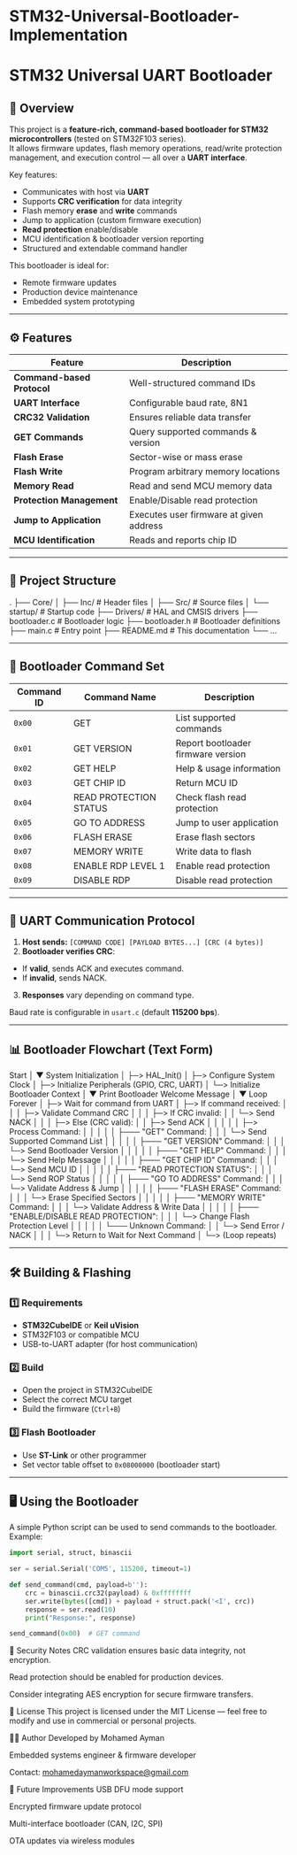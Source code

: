 # STM32-Universal-Bootloader-Implementation
# STM32 Universal UART Bootloader

## 📜 Overview
This project is a **feature-rich, command-based bootloader for STM32 microcontrollers** (tested on STM32F103 series).  
It allows firmware updates, flash memory operations, read/write protection management, and execution control — all over a **UART interface**.  

Key features:
- Communicates with host via **UART**
- Supports **CRC verification** for data integrity
- Flash memory **erase** and **write** commands
- Jump to application (custom firmware execution)
- **Read protection** enable/disable
- MCU identification & bootloader version reporting
- Structured and extendable command handler

This bootloader is ideal for:
- Remote firmware updates
- Production device maintenance
- Embedded system prototyping

---

## ⚙️ Features

| Feature                  | Description |
|--------------------------|-------------|
| **Command-based Protocol** | Well-structured command IDs |
| **UART Interface**       | Configurable baud rate, 8N1 |
| **CRC32 Validation**     | Ensures reliable data transfer |
| **GET Commands**         | Query supported commands & version |
| **Flash Erase**          | Sector-wise or mass erase |
| **Flash Write**          | Program arbitrary memory locations |
| **Memory Read**          | Read and send MCU memory data |
| **Protection Management**| Enable/Disable read protection |
| **Jump to Application**  | Executes user firmware at given address |
| **MCU Identification**   | Reads and reports chip ID |

---

## 📂 Project Structure
.
├── Core/
│ ├── Inc/ # Header files
│ ├── Src/ # Source files
│ └── startup/ # Startup code
├── Drivers/ # HAL and CMSIS drivers
├── bootloader.c # Bootloader logic
├── bootloader.h # Bootloader definitions
├── main.c # Entry point
├── README.md # This documentation
└── ...


---

## 🧩 Bootloader Command Set

| Command ID | Command Name            | Description |
|------------|------------------------|-------------|
| `0x00`     | GET                     | List supported commands |
| `0x01`     | GET VERSION              | Report bootloader firmware version |
| `0x02`     | GET HELP                 | Help & usage information |
| `0x03`     | GET CHIP ID              | Return MCU ID |
| `0x04`     | READ PROTECTION STATUS   | Check flash read protection |
| `0x05`     | GO TO ADDRESS            | Jump to user application |
| `0x06`     | FLASH ERASE              | Erase flash sectors |
| `0x07`     | MEMORY WRITE             | Write data to flash |
| `0x08`     | ENABLE RDP LEVEL 1       | Enable read protection |
| `0x09`     | DISABLE RDP              | Disable read protection |

---

## 🔌 UART Communication Protocol

1. **Host sends:**
``` [COMMAND CODE] [PAYLOAD BYTES...] [CRC (4 bytes)] ```
2. **Bootloader verifies CRC**:
- If **valid**, sends ACK and executes command.
- If **invalid**, sends NACK.
3. **Responses** vary depending on command type.

Baud rate is configurable in `usart.c` (default **115200 bps**).

---

## 📊 Bootloader Flowchart (Text Form)

Start
 │
 ▼
System Initialization
 │
 ├─> HAL_Init()
 │
 ├─> Configure System Clock
 │
 ├─> Initialize Peripherals (GPIO, CRC, UART)
 │
 └─> Initialize Bootloader Context
 │
 ▼
Print Bootloader Welcome Message
 │
 ▼
Loop Forever
 │
 ├─> Wait for command from UART
 │
 ├─> If command received:
 │     │
 │     ├─> Validate Command CRC
 │     │
 │     ├─> If CRC invalid:
 │     │     └─> Send NACK
 │     │
 │     ├─> Else (CRC valid):
 │     │     ├─> Send ACK
 │     │     │
 │     │     ├─> Process Command:
 │     │     │
 │     │     ├─── "GET" Command:
 │     │     │        └─> Send Supported Command List
 │     │     │
 │     │     ├─── "GET VERSION" Command:
 │     │     │        └─> Send Bootloader Version
 │     │     │
 │     │     ├─── "GET HELP" Command:
 │     │     │        └─> Send Help Message
 │     │     │
 │     │     ├─── "GET CHIP ID" Command:
 │     │     │        └─> Send MCU ID
 │     │     │
 │     │     ├─── "READ PROTECTION STATUS":
 │     │     │        └─> Send ROP Status
 │     │     │
 │     │     ├─── "GO TO ADDRESS" Command:
 │     │     │        └─> Validate Address & Jump
 │     │     │
 │     │     ├─── "FLASH ERASE" Command:
 │     │     │        └─> Erase Specified Sectors
 │     │     │
 │     │     ├─── "MEMORY WRITE" Command:
 │     │     │        └─> Validate Address & Write Data
 │     │     │
 │     │     ├─── "ENABLE/DISABLE READ PROTECTION":
 │     │     │        └─> Change Flash Protection Level
 │     │     │
 │     │     └─── Unknown Command:
 │     │              └─> Send Error / NACK
 │     │
 │     └─> Return to Wait for Next Command
 │
 └─> (Loop repeats)


---

## 🛠️ Building & Flashing

### 1️⃣ Requirements
- **STM32CubeIDE** or **Keil uVision**
- STM32F103 or compatible MCU
- USB-to-UART adapter (for host communication)

### 2️⃣ Build
- Open the project in STM32CubeIDE
- Select the correct MCU target
- Build the firmware (`Ctrl+B`)

### 3️⃣ Flash Bootloader
- Use **ST-Link** or other programmer
- Set vector table offset to `0x08000000` (bootloader start)

---

## 🖥️ Using the Bootloader

A simple Python script can be used to send commands to the bootloader. Example:

```python
import serial, struct, binascii

ser = serial.Serial('COM5', 115200, timeout=1)

def send_command(cmd, payload=b''):
    crc = binascii.crc32(payload) & 0xffffffff
    ser.write(bytes([cmd]) + payload + struct.pack('<I', crc))
    response = ser.read(10)
    print("Response:", response)

send_command(0x00)  # GET command
```

🔐 Security Notes
CRC validation ensures basic data integrity, not encryption.

Read protection should be enabled for production devices.

Consider integrating AES encryption for secure firmware transfers.

📜 License
This project is licensed under the MIT License — feel free to modify and use in commercial or personal projects.

👨‍💻 Author
Developed by Mohamed Ayman

Embedded systems engineer & firmware developer

Contact: mohamedaymanworkspace@gmail.com


🚀 Future Improvements
USB DFU mode support

Encrypted firmware update protocol

Multi-interface bootloader (CAN, I2C, SPI)

OTA updates via wireless modules

